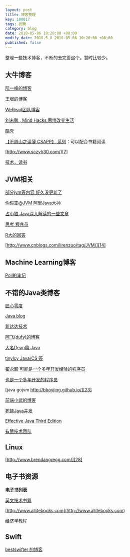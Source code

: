 ```yaml
---
layout: post
title: 博客整理
key: 100017
tags: 折腾
category: blog
date: 2018-05-06 10:20:00 +08:00
modify_date: 2018-5-8 2018-05-06 10:20:00 +08:00
published: false
---
```


整理一些技术博客，不断的去完善这个。暂时比较少。

<!--more-->

## 大牛博客
[阮一峰的博客][1]

[王垠的博客][2]

[WeRead团队博客][3]

[刘未鹏 , Mind Hacks 思维改变生活][4]

[酷壳][5]

[【不周山之读薄 CSAPP】 系列][6]：可以配合书籍阅读

[http://www.sczyh30.com/][7]

[技术，读书][8]

## JVM相关
[部分jvm等内容 好久没更新了][9]

[你假笨@JVM 阿里Java大神][10]

[占小狼 Java深入解读的一些文章][11]

[思考 程序员][12]

[R大的回答][13]

[http://www.cnblogs.com/lirenzuo/tag/JVM/][14]

## Machine Learning博客
[Poll的笔记][15]

## 不错的Java类博客
[匠心零度](http://www.jiangxinlingdu.com/)

[Java blog][16]

[新达达技术][17]

[阿飞(dufy)的博客][18]

[大名Dean鼎 Java][19]

[tinylcy Java/CS 等][20]

[翟永超  可能是一个多年开发经验的程序员][21]

[也是一个多年开发的程序员][22]

[java gojvm http://bboyjing.github.io/][23]

[前端小武的博客][24]

[死磕Java并发][25]

[Effective Java Third Edition][26]

[有赞技术团队][27]

## Linux
[http://www.brendangregg.com/][28]

## 电子书资源

[**电子书列表**][29]

[英文技术书籍][30]

[http://www.allitebooks.com](http://www.allitebooks.com)

[经济学教程][31]

## Swift

[bestswifter 的博客][32]

[1]: http://www.ruanyifeng.com/blog/
[2]: http://www.yinwang.org/
[3]: https://wereadteam.github.io/
[4]: http://mindhacks.cn/
[5]: https://coolshell.cn/
[6]: http://wdxtub.com/2016/04/16/thin-csapp-0/
[7]: http://www.sczyh30.com/
[8]: http://github.thinkingbar.com/
[9]: http://blog.csdn.net/zhangjg_blog?viewmode=contents
[10]: http://lovestblog.cn/
[11]: http://www.jianshu.com/u/90ab66c248e6
[12]: http://showme.codes/
[13]: https://www.zhihu.com/people/rednaxelafx/answers
[14]: http://www.cnblogs.com/lirenzuo/tag/JVM/
[15]: http://www.cnblogs.com/maybe2030/
[16]: http://www.kissyu.org/
[17]: https://tech.imdada.cn/
[18]: http://blog.csdn.net/u010648555
[19]: http://www.deanwangpro.com/
[20]: http://tinylcy.me/
[21]: http://blog.didispace.com/
[22]: http://bboyjing.github.io/
[23]: http://bboyjing.github.io/
[24]: https://xuexb.com/
[25]: http://blog.csdn.net/column/details/14531.html?&amp;amp;amp;amp;amp;page=1
[26]: http://www.cnblogs.com/IcanFixIt/tag/Effective%20Java%20Third%20Edition/
[27]: https://tech.youzan.com/
[28]: http://www.brendangregg.com/
[29]: https://wangdongyang.github.io/2016/09/11/%E4%B9%A6%E7%B1%8D%E8%B5%84%E6%BA%90%F0%9F%93%9A/
[30]: http://it-ebooks.info/
[31]: http://www.core-econ.org/the-economy/
[32]: https://github.com/bestswifter/blog



